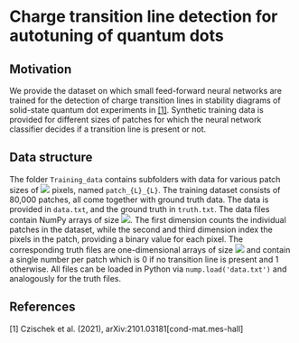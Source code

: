 # Charge transition line detection for autotuning of quantum dots
## Motivation
We provide the dataset on which small feed-forward neural networks are trained for the detection of charge transition lines in stability diagrams of solid-state quantum dot experiments in [[1]](#1). Synthetic training data is provided for different sizes of patches for which the neural network classifier decides if a transition line is present or not.

## Data structure
The folder ```Training_data``` contains subfolders with data for various patch sizes of <img src="https://render.githubusercontent.com/render/math?math=L\times L"> pixels, named ```patch_{L}_{L}```.
The training dataset consists of 80,000 patches, all come together with ground truth data. The data is provided in ```data.txt```, and the ground truth in ```truth.txt```.
The data files contain NumPy arrays of size <img src="https://render.githubusercontent.com/render/math?math=80000\times L\times L">. The first dimension counts the individual patches in the dataset, while the second and third dimension index the pixels in the patch, providing a binary value for each pixel. The corresponding truth files are one-dimensional arrays of size <img src="https://render.githubusercontent.com/render/math?math=80000"> and contain a single number per patch which is 0 if no transition line is present and 1 otherwise.
All files can be loaded in Python via ```nump.load('data.txt')``` and analogously for the truth files.

## References
<a id="1">[1]</a>
Czischek et al. (2021),
arXiv:2101.03181[cond-mat.mes-hall]

